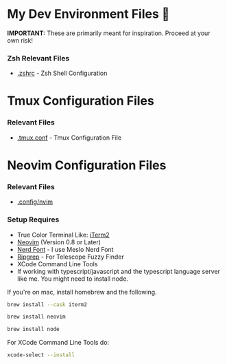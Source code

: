 # My Dev Environment Files 🚀
**IMPORTANT:** These are primarily meant for inspiration. Proceed at your own risk!

### Zsh Relevant Files
- [.zshrc](.zshrc) - Zsh Shell Configuration

# Tmux Configuration Files
### Relevant Files
- [.tmux.conf](.tmux.conf) - Tmux Configuration File

# Neovim Configuration Files
### Relevant Files
- [.config/nvim](.config/nvim)

### Setup Requires
- True Color Terminal Like: [iTerm2](https://iterm2.com/)
- [Neovim](https://neovim.io/) (Version 0.8 or Later)
- [Nerd Font](https://www.nerdfonts.com/) - I use Meslo Nerd Font
- [Ripgrep](https://github.com/BurntSushi/ripgrep) - For Telescope Fuzzy Finder
- XCode Command Line Tools
- If working with typescript/javascript and the typescript language server like me. You might need to install node.

If you're on mac, install homebrew and the following.
```bash
brew install --cask iterm2
```
```bash
brew install neovim
```
```bash
brew install node
```

For XCode Command Line Tools do:
```bash
xcode-select --install
```
